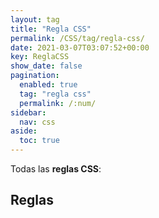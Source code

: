 ```yaml
---
layout: tag
title: "Regla CSS"
permalink: /CSS/tag/regla-css/
date: 2021-03-07T03:07:52+00:00
key: ReglaCSS
show_date: false
pagination: 
  enabled: true
  tag: "regla css"
  permalink: /:num/    
sidebar:
  nav: css
aside:
  toc: true
---
```


Todas las <strong>reglas CSS</strong>:
<h2>Reglas</h2>